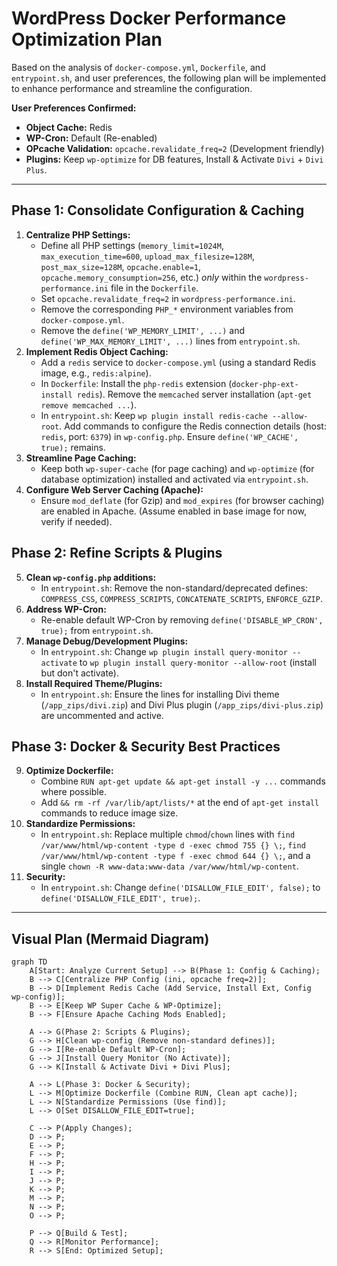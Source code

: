 # WordPress Docker Performance Optimization Plan

Based on the analysis of `docker-compose.yml`, `Dockerfile`, and `entrypoint.sh`, and user preferences, the following plan will be implemented to enhance performance and streamline the configuration.

**User Preferences Confirmed:**

*   **Object Cache:** Redis
*   **WP-Cron:** Default (Re-enabled)
*   **OPcache Validation:** `opcache.revalidate_freq=2` (Development friendly)
*   **Plugins:** Keep `wp-optimize` for DB features, Install & Activate `Divi` + `Divi Plus`.

---

## Phase 1: Consolidate Configuration & Caching

1.  **Centralize PHP Settings:**
    *   Define all PHP settings (`memory_limit=1024M`, `max_execution_time=600`, `upload_max_filesize=128M`, `post_max_size=128M`, `opcache.enable=1`, `opcache.memory_consumption=256`, etc.) *only* within the `wordpress-performance.ini` file in the `Dockerfile`.
    *   Set `opcache.revalidate_freq=2` in `wordpress-performance.ini`.
    *   Remove the corresponding `PHP_*` environment variables from `docker-compose.yml`.
    *   Remove the `define('WP_MEMORY_LIMIT', ...)` and `define('WP_MAX_MEMORY_LIMIT', ...)` lines from `entrypoint.sh`.
2.  **Implement Redis Object Caching:**
    *   Add a `redis` service to `docker-compose.yml` (using a standard Redis image, e.g., `redis:alpine`).
    *   In `Dockerfile`: Install the `php-redis` extension (`docker-php-ext-install redis`). Remove the `memcached` server installation (`apt-get remove memcached ...`).
    *   In `entrypoint.sh`: Keep `wp plugin install redis-cache --allow-root`. Add commands to configure the Redis connection details (host: `redis`, port: `6379`) in `wp-config.php`. Ensure `define('WP_CACHE', true);` remains.
3.  **Streamline Page Caching:**
    *   Keep both `wp-super-cache` (for page caching) and `wp-optimize` (for database optimization) installed and activated via `entrypoint.sh`.
4.  **Configure Web Server Caching (Apache):**
    *   Ensure `mod_deflate` (for Gzip) and `mod_expires` (for browser caching) are enabled in Apache. (Assume enabled in base image for now, verify if needed).

## Phase 2: Refine Scripts & Plugins

5.  **Clean `wp-config.php` additions:**
    *   In `entrypoint.sh`: Remove the non-standard/deprecated defines: `COMPRESS_CSS`, `COMPRESS_SCRIPTS`, `CONCATENATE_SCRIPTS`, `ENFORCE_GZIP`.
6.  **Address WP-Cron:**
    *   Re-enable default WP-Cron by removing `define('DISABLE_WP_CRON', true);` from `entrypoint.sh`.
7.  **Manage Debug/Development Plugins:**
    *   In `entrypoint.sh`: Change `wp plugin install query-monitor --activate` to `wp plugin install query-monitor --allow-root` (install but don't activate).
8.  **Install Required Theme/Plugins:**
    *   In `entrypoint.sh`: Ensure the lines for installing Divi theme (`/app_zips/divi.zip`) and Divi Plus plugin (`/app_zips/divi-plus.zip`) are uncommented and active.

## Phase 3: Docker & Security Best Practices

9.  **Optimize Dockerfile:**
    *   Combine `RUN apt-get update && apt-get install -y ...` commands where possible.
    *   Add `&& rm -rf /var/lib/apt/lists/*` at the end of `apt-get install` commands to reduce image size.
10. **Standardize Permissions:**
    *   In `entrypoint.sh`: Replace multiple `chmod`/`chown` lines with `find /var/www/html/wp-content -type d -exec chmod 755 {} \;`, `find /var/www/html/wp-content -type f -exec chmod 644 {} \;`, and a single `chown -R www-data:www-data /var/www/html/wp-content`.
11. **Security:**
    *   In `entrypoint.sh`: Change `define('DISALLOW_FILE_EDIT', false);` to `define('DISALLOW_FILE_EDIT', true);`.

---

## Visual Plan (Mermaid Diagram)

```mermaid
graph TD
    A[Start: Analyze Current Setup] --> B(Phase 1: Config & Caching);
    B --> C[Centralize PHP Config (ini, opcache freq=2)];
    B --> D[Implement Redis Cache (Add Service, Install Ext, Config wp-config)];
    B --> E[Keep WP Super Cache & WP-Optimize];
    B --> F[Ensure Apache Caching Mods Enabled];

    A --> G(Phase 2: Scripts & Plugins);
    G --> H[Clean wp-config (Remove non-standard defines)];
    G --> I[Re-enable Default WP-Cron];
    G --> J[Install Query Monitor (No Activate)];
    G --> K[Install & Activate Divi + Divi Plus];

    A --> L(Phase 3: Docker & Security);
    L --> M[Optimize Dockerfile (Combine RUN, Clean apt cache)];
    L --> N[Standardize Permissions (Use find)];
    L --> O[Set DISALLOW_FILE_EDIT=true];

    C --> P(Apply Changes);
    D --> P;
    E --> P;
    F --> P;
    H --> P;
    I --> P;
    J --> P;
    K --> P;
    M --> P;
    N --> P;
    O --> P;

    P --> Q[Build & Test];
    Q --> R[Monitor Performance];
    R --> S[End: Optimized Setup];